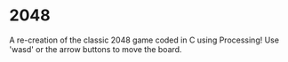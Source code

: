 # 2048
A re-creation of the classic 2048 game coded in C using Processing!
Use 'wasd' or the arrow buttons to move the board.


